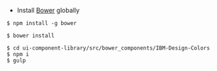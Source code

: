 

* Install [Bower](https://bower.io/) globally
```
$ npm install -g bower
```

```
$ bower install
```

```
$ cd ui-component-library/src/bower_components/IBM-Design-Colors
$ npm i
$ gulp
```
